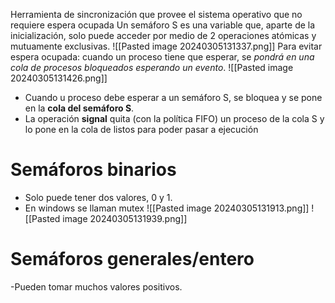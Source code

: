 Herramienta de sincronización que provee el sistema operativo que no requiere espera ocupada
Un semáforo S es una variable que, aparte de la inicialización, solo puede acceder por medio de 2 operaciones atómicas y mutuamente exclusivas.
![[Pasted image 20240305131337.png]]
Para evitar espera ocupada: cuando un proceso tiene que esperar, se *pondrá en una cola de procesos bloqueados esperando un evento*.
![[Pasted image 20240305131426.png]]
- Cuando u proceso debe esperar a un semáforo S, se bloquea y se pone en la **cola del semáforo S**.
- La operación **signal** quita (con la política FIFO) un proceso de la cola S y lo pone en la cola de listos para poder pasar a ejecución

# Semáforos binarios
- Solo puede tener dos valores, 0 y 1.
- En windows se llaman mutex
![[Pasted image 20240305131913.png]]
![[Pasted image 20240305131939.png]]
# Semáforos generales/entero
-Pueden tomar muchos valores positivos.
